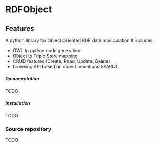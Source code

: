 # RDFObject 

## Features

A python library for Object Oriented RDF data manipulation
It includes:

- OWL to python code generation
- Object to Triple Store mapping 
- CRUD features (Create, Read, Update, Delete)
- browsing API based on object model and  SPARQL 

##### Documentation


TODO

##### Installation

TODO

### Source repository

TODO
